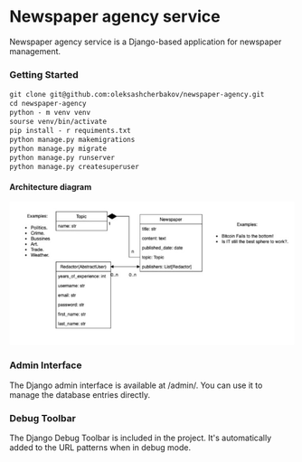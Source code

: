 # Newspaper agency service

Newspaper agency service is a Django-based application for newspaper management.

### Getting Started

```
git clone git@github.com:oleksashcherbakov/newspaper-agency.git
cd newspaper-agency
python - m venv venv
sourse venv/bin/activate
pip install - r requiments.txt
python manage.py makemigrations
python manage.py migrate
python manage.py runserver
python manage.py createsuperuser
```

#### Architecture diagram
![DB schema](static/photo_2024-10-27_14-24-29.jpg)


### Admin Interface
The Django admin interface is available at /admin/. You can use it to manage the database entries directly.

### Debug Toolbar
The Django Debug Toolbar is included in the project. It's automatically added to the URL patterns when in debug mode.
